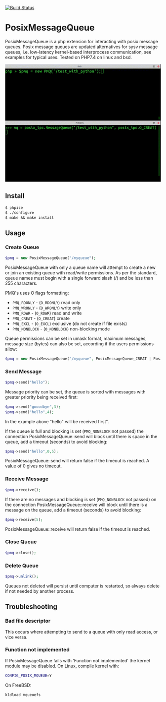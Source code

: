 [![Build Status](https://travis-ci.org/gnatsnapper/PosixMessageQueue.svg?branch=master)](https://travis-ci.org/gnatsnapper/PosixMessageQueue)

PosixMessageQueue
======

PosixMessageQueue is a php extension for interacting with posix message queues.  Posix message queues are updated alternatives for sysv message queues, i.e. low-latency kernel-based interprocess communication, see examples for typical uses. Tested on PHP7.4 on linux and bsd.

![PosixMessageQueue Example](/img/PMQ.gif)

## Install

```
$ phpize
$ ./configure
$ make && make install
```

## Usage

### Create Queue

```php
$pmq = new PosixMessageQueue("/myqueue");
```
PosixMessageQueue with only a queue name will attempt to create a new or join an existing queue with read/write permissions.  As per the standard, queue names must begin with a single forward slash (/) and be less than 255 characters.

PMQ's uses O flags formatting:
* ```PMQ_RDONLY``` - (```O_RDONLY```) read only
* ```PMQ_WRONLY``` - (```O_WRONLY```) write only
* ```PMQ_RDWR``` - (```O_RDWR```) read and write
* ```PMQ_CREAT``` - (```O_CREAT```) create
* ```PMQ_EXCL``` - (```O_EXCL```) exclusive (do not create if file exists)
* ```PMQ_NONBLOCK``` - (```O_NONBLOCK```) non-blocking mode

Queue permissions can be set in umask format, maximum messages, message size (bytes) can also be set, according if the users permissions allow:

```php
$pmq = new PosixMessageQueue("/myqueue", PosixMessageQueue_CREAT | PosixMessageQueue_RDWR, 0666, 10, 8192);
```

### Send Message

```php
$pmq->send("hello");
```

Message priority can be set, the queue is sorted with messages with greater priority being received first:

```php
$pmq->send("gooodbye",3);
$pmq->send("hello",4);
```
In the example above "hello" will be received first".

If the queue is full and blocking is set (```PMQ_NONBLOCK``` not passed) the connection PosixMessageQueue::send will block until there is space in the queue, add a timeout (seconds) to avoid blocking:

```php
$pmq->send("hello",0,5);
```
 PosixMessageQueue::send will return false if the timeout is reached. A value of 0 gives no timeout.

### Receive Message

```php
$pmq->receive();
```

If there are no messages and blocking is set (```PMQ_NONBLOCK``` not passed) on the connection PosixMessageQueue::receive will block until there is a message on the queue, add a timeout (seconds) to avoid blocking:


```php
$pmq->receive(5);
```
 PosixMessageQueue::receive will return false if the timeout is reached.


### Close Queue

```php
$pmq->close();
```

### Delete Queue

```php
$pmq->unlink();
```
Queues not deleted will persist until computer is restarted, so always delete if not needed by another process.

## Troubleshooting

### Bad file descriptor
This occurs where attempting to send to a queue with only read access, or vice versa.

### Function not implemented

If PosixMessageQueue fails with 'Function not implemented' the kernel module may be disabled.
On Linux, compile kernel with:

```bash
CONFIG_POSIX_MQUEUE=Y
```

On FreeBSD:
```bash
kldload mqueuefs
```

